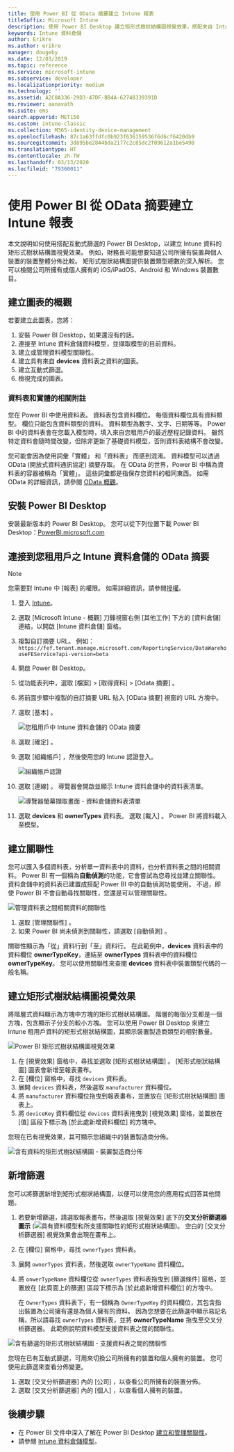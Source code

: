 ```yaml
---
title: 使用 Power BI 從 OData 摘要建立 Intune 報表
titleSuffix: Microsoft Intune
description: 使用 Power BI Desktop 建立矩形式樹狀結構圖視覺效果，搭配來自 Intune 資料倉儲 API 的互動式篩選。
keywords: Intune 資料倉儲
author: Erikre
ms.author: erikre
manager: dougeby
ms.date: 12/03/2019
ms.topic: reference
ms.service: microsoft-intune
ms.subservice: developer
ms.localizationpriority: medium
ms.technology: ''
ms.assetid: A2C8A336-29D3-47DF-BB4A-62748339391D
ms.reviewer: aanavath
ms.suite: ems
search.appverid: MET150
ms.custom: intune-classic
ms.collection: M365-identity-device-management
ms.openlocfilehash: 87c1a63ffdfc0b923f636159536f6d6cf6420db9
ms.sourcegitcommit: 3d895be2844bda2177c2c85dc2f09612a1be5490
ms.translationtype: HT
ms.contentlocale: zh-TW
ms.lasthandoff: 03/13/2020
ms.locfileid: "79360011"
---
```

# <a name="create-an-intune-report-from-the-odata-feed-with-power-bi"></a>使用 Power BI 從 OData 摘要建立 Intune 報表

本文說明如何使用搭配互動式篩選的 Power BI Desktop，以建立 Intune 資料的矩形式樹狀結構圖視覺效果。 例如，財務長可能想要知道公司所擁有裝置與個人裝置的裝置整體分佈比較。 矩形式樹狀結構圖提供裝置類型總數的深入解析。 您可以檢閱公司所擁有或個人擁有的 iOS/iPadOS、Android 和 Windows 裝置數目。

## <a name="overview-of-creating-the-chart"></a>建立圖表的概觀

若要建立此圖表，您將：
1. 安裝 Power BI Desktop，如果還沒有的話。
2. 連接至 Intune 資料倉儲資料模型，並擷取模型的目前資料。
3. 建立或管理資料模型關聯性。
4. 建立具有來自 **devices** 資料表之資料的圖表。
5. 建立互動式篩選。
6. 檢視完成的圖表。

### <a name="a-note-about-tables-and-entities"></a>資料表和實體的相關附註

您在 Power BI 中使用資料表。 資料表包含資料欄位。 每個資料欄位具有資料類型。 欄位只能包含資料類型的資料。 資料類型為數字、文字、日期等等。 Power BI 中的資料表會在您載入模型時，填入來自您租用戶的最近歷程記錄資料。 雖然特定資料會隨時間改變，但除非更新了基礎資料模型，否則資料表結構不會改變。

您可能會因為使用詞彙「實體」  和「資料表」  而感到混淆。 資料模型可以透過 OData (開放式資料通訊協定) 摘要存取。 在 OData 的世界，Power BI 中稱為資料表的容器被稱為「實體」。 這些詞彙都是指保存您資料的相同東西。 如需 OData 的詳細資訊，請參閱 [OData 概觀](/odata/overview)。

## <a name="install-power-bi-desktop"></a>安裝 Power BI Desktop

安裝最新版本的 Power BI Desktop。 您可以從下列位置下載 Power BI Desktop：[PowerBI.microsoft.com](https://powerbi.microsoft.com/desktop)

## <a name="connect-to-the-odata-feed-for-the-intune-data-warehouse-for-your-tenant"></a>連接到您租用戶之 Intune 資料倉儲的 OData 摘要

> [!Note]  
> 您需要對 Intune 中 [報表]  的權限。 如需詳細資訊，請參閱[授權](reports-api-url.md#authorization)。

1. 登入 [Intune](https://go.microsoft.com/fwlink/?linkid=2090973)。
2. 選取 [Microsoft Intune - 概觀]  刀鋒視窗右側 [其他工作]  下方的 [資料倉儲] 連結，以開啟 [Intune 資料倉儲]  窗格。
3. 複製自訂摘要 URL。 例如：`https://fef.tenant.manage.microsoft.com/ReportingService/DataWarehouseFEService?api-version=beta`
4. 開啟 Power BI Desktop。
5. 從功能表列中，選取 [檔案]   > [取得資料]   > [Odata 摘要]  。
6. 將前面步驟中複製的自訂摘要 URL 貼入 [OData 摘要]  視窗的 URL 方塊中。
7. 選取 [基本]  。

    ![您租用戶中 Intune 資料倉儲的 OData 摘要](./media/reports-proc-create-with-odata/reports-create-01-odatafeed.png)

8. 選取 [確定]  。
9. 選取 [組織帳戶]  ，然後使用您的 Intune 認證登入。

    ![組織帳戶認證](./media/reports-proc-create-with-odata/reports-create-02-org-account.png)

10. 選取 [連線]  。 導覽器會開啟並顯示 Intune 資料倉儲中的資料表清單。

    ![導覽器螢幕擷取畫面 - 資料倉儲資料表清單](./media/reports-proc-create-with-odata/reports-create-02-loadentities.png)

11. 選取 **devices** 和 **ownerTypes** 資料表。  選取 [載入]  。 Power BI 將資料載入至模型。

## <a name="create-a-relationship"></a>建立關聯性

您可以匯入多個資料表，分析單一資料表中的資料，也分析資料表之間的相關資料。 Power BI 有一個稱為**自動偵測**的功能，它會嘗試為您尋找並建立關聯性。 資料倉儲中的資料表已建置成搭配 Power BI 中的自動偵測功能使用。 不過，即使 Power BI 不會自動尋找關聯性，您還是可以管理關聯性。

![管理資料表之間相關資料的關聯性](./media/reports-proc-create-with-odata/reports-create-03-managerelationships.png)

1. 選取 [管理關聯性]  。
2. 如果 Power BI 尚未偵測到關聯性，請選取 [自動偵測]  。

關聯性顯示為「從」資料行到「至」資料行。 在此範例中，**devices** 資料表中的資料欄位 **ownerTypeKey**，連結至 **ownerTypes** 資料表中的資料欄位 **ownerTypeKey**。 您可以使用關聯性來查閱 **devices** 資料表中裝置類型代碼的一般名稱。

## <a name="create-a-treemap-visualization"></a>建立矩形式樹狀結構圖視覺效果

將階層式資料顯示為方塊中方塊的矩形式樹狀結構圖。 階層的每個分支都是一個方塊，包含顯示子分支的較小方塊。 您可以使用 Power BI Desktop 來建立 Intune 租用戶資料的矩形式樹狀結構圖，其顯示裝置製造商類型的相對數量。

![Power BI 矩形式樹狀結構圖視覺效果](./media/reports-proc-create-with-odata/reports-create-03-treemap.png)

1. 在 [視覺效果]  窗格中，尋找並選取 [矩形式樹狀結構圖]  。 [矩形式樹狀結構圖]  圖表會新增至報表畫布。
2. 在 [欄位]  窗格中，尋找 `devices` 資料表。
3. 展開 `devices` 資料表，然後選取 `manufacturer` 資料欄位。
4. 將 `manufacturer` 資料欄位拖曳到報表畫布，並置放在 [矩形式樹狀結構圖]  圖表上。
5. 將 `deviceKey` 資料欄位從 `devices` 資料表拖曳到 [視覺效果]  窗格，並置放在 [值]  區段下標示為 [於此處新增資料欄位]  的方塊中。  

您現在已有視覺效果，其可顯示您組織中的裝置製造商分佈。

![含有資料的矩形式樹狀結構圖 - 裝置製造商分佈](./media/reports-proc-create-with-odata/reports-create-06-treemapwdata.png)

## <a name="add-a-filter"></a>新增篩選

您可以將篩選新增到矩形式樹狀結構圖，以便可以使用您的應用程式回答其他問題。

1. 若要新增篩選，請選取報表畫布，然後選取 [視覺效果]  底下的**交叉分析篩選器圖示** (![具有資料模型和所支援關聯性的矩形式樹狀結構圖](./media/reports-proc-create-with-odata/reports-create-slicer.png))。 空白的 [交叉分析篩選器]  視覺效果會出現在畫布上。
2. 在 [欄位]  窗格中，尋找 `ownerTypes` 資料表。
3. 展開 `ownerTypes` 資料表，然後選取 `ownerTypeName` 資料欄位。
4. 將 `onwerTypeName` 資料欄位從 `ownerTypes` 資料表拖曳到 [篩選條件]  窗格，並置放在 [此頁面上的篩選]  區段下標示為 [於此處新增資料欄位]  的方塊中。  

   在 `OwnerTypes` 資料表下，有一個稱為 `OwnerTypeKey` 的資料欄位，其包含指出裝置為公司擁有還是為個人擁有的資料。 因為您想要在此篩選中顯示易記名稱，所以請尋找 `ownerTypes` 資料表，並將 **ownerTypeName** 拖曳至交叉分析篩選器。 此範例說明資料模型支援資料表之間的關聯性。

![含有篩選的矩形式樹狀結構圖 - 支援資料表之間的關聯性](./media/reports-proc-create-with-odata/reports-create-08_ownertype.png)

您現在已有互動式篩選，可用來切換公司所擁有的裝置和個人擁有的裝置。 您可使用此篩選來查看分佈變更。

1. 選取 [交叉分析篩選器] 內的 [公司]  ，以查看公司所擁有的裝置分佈。
2. 選取 [交叉分析篩選器] 內的 [個人]  ，以查看個人擁有的裝置。

## <a name="next-steps"></a>後續步驟

- 在 Power BI 文件中深入了解在 Power BI Desktop [建立和管理關聯性](https://powerbi.microsoft.com/documentation/powerbi-desktop-create-and-manage-relationships/)。
- 請參閱 [Intune 資料倉儲模型](reports-ref-data-model.md)。
